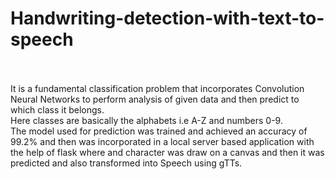 # Handwriting-detection-with-text-to-speech
<br>
<br>
It is a fundamental classification problem that incorporates Convolution Neural Networks to perform analysis of given data and then predict to which class it belongs. <br>
Here classes are basically the alphabets i.e A-Z and numbers 0-9. <br>
The model used for prediction was trained and achieved an accuracy of 99.2% and then was incorporated in a local server based application with the help of flask where and character was draw on a canvas and then it was predicted and also transformed into Speech using gTTs.
